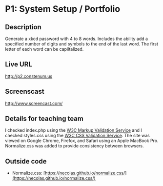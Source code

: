 # P1: System Setup / Portfolio

## Description
Generate a xkcd password with 4 to 8 words. Includes the ability add a specified number of digits and symbols to the end of the last word. The first letter of each word can be capiltalized.

## Live URL
<http://p2.constenum.us>

## Screenscast
<http://www.screencast.com/>

## Details for teaching team
I checked index.php using the [W3C Markup Validation Service](https://validator.w3.org/) and I checked styles.css using the [W3C CSS Validation Service](https://jigsaw.w3.org/css-validator/). The site was viewed on Google Chrome, Firefox, and Safari using an Apple MacBook Pro. Normalize.css was added to provide consistency between browsers.

## Outside code
* Normalize.css: [https://necolas.github.io/normalize.css/](https://necolas.github.io/normalize.css/)